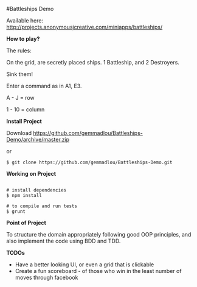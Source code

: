 #Battleships Demo


Available here: http://projects.anonymousjcreative.com/miniapps/battleships/

**How to play?**

The rules:

On the grid, are secretly placed ships. 1 Battleship, and 2 Destroyers.

Sink them!

Enter a command as in A1, E3.

A - J = row

1 - 10 = column

**Install Project**

Download https://github.com/gemmadlou/Battleships-Demo/archive/master.zip

or

```
$ git clone https://github.com/gemmadlou/Battleships-Demo.git

```

**Working on Project**

```

# install dependencies
$ npm install

# to compile and run tests
$ grunt

```


**Point of Project**

To structure the domain appropriately following good OOP principles, and also implement the code using BDD and TDD.

**TODOs**

* Have a better looking UI, or even a grid that is clickable
* Create a fun scoreboard - of those who win in the least number of moves through facebook
